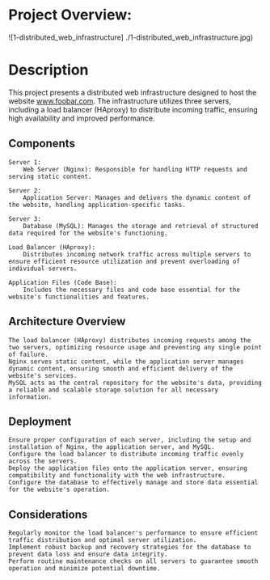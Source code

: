 # Project Overview:
![1-distributed_web_infrastructure] ./1-distributed_web_infrastructure.jpg)

# Description

This project presents a distributed web infrastructure designed to host the website www.foobar.com. The infrastructure utilizes three servers, including a load balancer (HAproxy) to distribute incoming traffic, ensuring high availability and improved performance.
## Components

    Server 1:
        Web Server (Nginx): Responsible for handling HTTP requests and serving static content.

    Server 2:
        Application Server: Manages and delivers the dynamic content of the website, handling application-specific tasks.

    Server 3:
        Database (MySQL): Manages the storage and retrieval of structured data required for the website's functioning.

    Load Balancer (HAproxy):
        Distributes incoming network traffic across multiple servers to ensure efficient resource utilization and prevent overloading of individual servers.

    Application Files (Code Base):
        Includes the necessary files and code base essential for the website's functionalities and features.

## Architecture Overview

    The load balancer (HAproxy) distributes incoming requests among the two servers, optimizing resource usage and preventing any single point of failure.
    Nginx serves static content, while the application server manages dynamic content, ensuring smooth and efficient delivery of the website's services.
    MySQL acts as the central repository for the website's data, providing a reliable and scalable storage solution for all necessary information.

## Deployment

    Ensure proper configuration of each server, including the setup and installation of Nginx, the application server, and MySQL.
    Configure the load balancer to distribute incoming traffic evenly across the servers.
    Deploy the application files onto the application server, ensuring compatibility and functionality with the web infrastructure.
    Configure the database to effectively manage and store data essential for the website's operation.

## Considerations

    Regularly monitor the load balancer's performance to ensure efficient traffic distribution and optimal server utilization.
    Implement robust backup and recovery strategies for the database to prevent data loss and ensure data integrity.
    Perform routine maintenance checks on all servers to guarantee smooth operation and minimize potential downtime.



